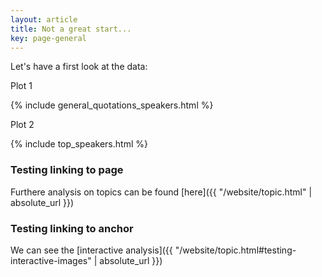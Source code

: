 ```yaml
---
layout: article
title: Not a great start...
key: page-general
---
```

Let's have a first look at the data: 

Plot 1

{% include general_quotations_speakers.html %}

Plot 2

{% include top_speakers.html %}

### Testing linking to page
Furthere analysis on topics can be found [here]({{ "/website/topic.html" | absolute_url }})


### Testing linking to anchor
We can see the [interactive analysis]({{ "/website/topic.html#testing-interactive-images" | absolute_url }})
